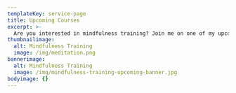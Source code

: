 ```yaml
---
templateKey: service-page
title: Upcoming Courses
excerpt: >-
  Are you interested in mindfulness training? Join me on one of my upcoming courses.
thumbnailimage:
  alt: Mindfulness Training
  image: /img/meditation.png
bannerimage:
  alt: Mindfulness Training
  image: /img/mindfulness-training-upcoming-banner.jpg
bodyimage: {}
---
```


<upcoming-courses></upcoming-courses>
